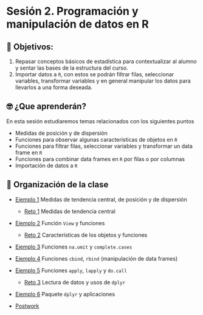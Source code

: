# Sesión 2. Programación y manipulación de datos en R

## :dart: Objetivos:

1. Repasar conceptos básicos de estadística para contextualizar al alumno y sentar las bases de la estructura del curso. 
2. Importar datos a `R`, con estos se podrán filtrar filas, seleccionar variables, transformar variables y en general manipular los datos para llevarlos a una forma deseada.

## 🤓 ¿Que aprenderán? 

En esta sesión estudiaremos temas relacionados con los siguientes puntos

- Medidas de posición y de dispersión
- Funciones para observar algunas características de objetos en `R`
- Funciones para filtrar filas, seleccionar variables y transformar un data frame en `R`
- Funciones para combinar data frames en `R` por filas o por columnas
- Importación de datos a `R`


## 📂 Organización de la clase

- [Ejemplo 1](https://github.com/beduExpert/Programacion-R-Santander-2021/tree/master/Sesion-02/Ejemplo-01) Medidas de tendencia central, de posición y de dispersión
   - [Reto 1](https://github.com/beduExpert/Programacion-R-Santander-2021/tree/master/Sesion-02/Reto-01) Medidas de tendencia central

- [Ejemplo 2](https://github.com/beduExpert/Programacion-R-Santander-2021/tree/master/Sesion-02/Ejemplo-02) Función `View` y funciones
   - [Reto 2](https://github.com/beduExpert/Programacion-R-Santander-2021/tree/master/Sesion-02/Reto-02) Características de los objetos y funciones

- [Ejemplo 3](https://github.com/beduExpert/Programacion-R-Santander-2021/tree/master/Sesion-02/Ejemplo-03) Funciones `na.omit` y `complete.cases`
- [Ejemplo 4](https://github.com/beduExpert/Programacion-R-Santander-2021/tree/master/Sesion-02/Ejemplo-04) Funciones `cbind`, `rbind` (manipulación de data frames)
- [Ejemplo 5](https://github.com/beduExpert/Programacion-R-Santander-2021/tree/master/Sesion-02/Ejemplo-05) Funciones `apply`, `lapply` y `do.call`
   - [Reto 3](https://github.com/beduExpert/Programacion-R-Santander-2021/tree/master/Sesion-02/Reto-03) Lectura de datos y usos de `dplyr`
- [Ejemplo 6](https://github.com/beduExpert/Programacion-R-Santander-2021/tree/master/Sesion-02/Ejemplo-06) Paquete `dplyr` y aplicaciones
-  [Postwork](https://github.com/beduExpert/Programacion-R-Santander-2021/tree/master/Sesion-02/Postwork)



